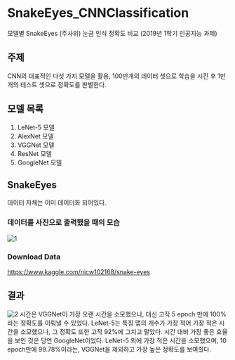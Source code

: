 # SnakeEyes_CNNClassification
모델별 SnakeEyes (주사위) 눈금 인식 정확도 비교
(2019년 1학기 인공지능 과제)

## 주제
CNN의 대표적인 다섯 가지 모델을 활용, 100만개의 데이터 셋으로 학습을 시킨 후 1만개의 테스트 셋으로 정확도를 판별한다.

## 모델 목록
1. LeNet-5 모델
2. AlexNet 모델
3. VGGNet 모델
4. ResNet 모델
5. GoogleNet 모델

## SnakeEyes
데이터 자체는 이미 데이터화 되어있다.
### 데이터를 사진으로 출력했을 때의 모습
![1](https://user-images.githubusercontent.com/51351974/71309220-cafc5080-2448-11ea-9ff6-d0a3ab45e94e.jpg)

### Download Data
https://www.kaggle.com/nicw102168/snake-eyes

## 결과
![2](https://user-images.githubusercontent.com/51351974/71309221-cafc5080-2448-11ea-8728-966fe15ab673.jpg)
시간은 VGGNet이 가장 오랜 시간을 소모했으나, 대신 고작 5 epoch 만에 100%라는 정확도를 이뤄낼 수 있었다.
LeNet-5는 특징 맵의 개수가 가장 적어 가장 적은 시간을 소모했으나, 그 정확도 또한 고작 92%에 그치고 말았다.
시간 대비 가장 좋은 효율을 보인 것은 당연 GoogleNet이었다. LeNet-5 외에 가장 적은 시간을 소모했으며, 10 epoch만에 99.78%이라는, VGGNet을 제외하고 가장 높은 정확도를 보여줬다.
